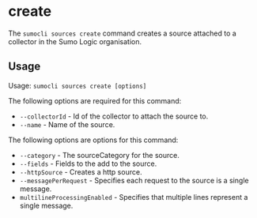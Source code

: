 # create

The `sumocli sources create` command creates a source attached to a collector in the Sumo Logic organisation.

## Usage

Usage: `sumocli sources create [options]`

The following options are required for this command:

* `--collectorId` - Id of the collector to attach the source to.
* `--name` - Name of the source.

The following options are options for this command:

* `--category` - The sourceCategory for the source.
* `--fields` - Fields to the add to the source.
* `--httpSource` - Creates a http source.
* `--messagePerRequest` - Specifies each request to the source is a single message.
* `multilineProcessingEnabled` - Specifies that multiple lines represent a single message.